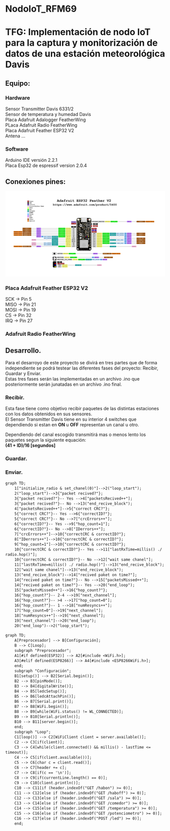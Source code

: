 # NodoIoT_RFM69
# TFG: Implementación de nodo IoT para la captura y monitorización de datos de una estación meteorológica Davis
## Equipo:
### Hardware
Sensor Transmitter Davis 6331/2  
Sensor de temperatura y humedad Davis  
Placa Adafruit Adalogger FeatherWing  
PLaca Adafruit Radio FeatherWing  
Placa Adafruit Feather ESP32 V2  
Antena ...  
### Software  
Arduino IDE versión 2.2.1  
Placa Esp32 de espressif version 2.0.4  
## Conexiones pines:

![Image text](https://github.com/DaniAntolin/NodoIoT_RFM69/blob/V1.0/imagenes/imagenes/adafruit_products_Adafruit_ESP32_Feather_V2_Pinout.png)

### Placa Adafruit Feather ESP32 V2
SCK -> Pin 5  
MISO -> Pin 21  
MOSI -> Pin 19   
CS -> Pin 32  
IRQ -> Pin 27  
### Adafruit Radio FeatherWing

## Desarrollo.
Para el desarroyo de este proyecto se divirá en tres partes que de forma independiente se podrá testear las diferentes fases del proyecto: Recibir, Guardar y Enviar.  
Estas tres fases serán las implementadas en un archivo .ino que posteriormente serán junatadas en un archivo .ino final.  
### Recibir.
Esta fase tiene como objetivo recibir paquetes de las distintas estaciones con los datos obtenidos en sus sensores.  
El Sensor Transmitter Davis tiene en su interior 4 switches que dependiendo si estan en **ON** u **OFF** representan un canal u otro.

Dependiendo del canal escogido transmitirá mas o menos lento los paquetes segun la siguiente equación:  
**(41 + ID)/16 [segundos]**  
### Guardar.
### Enviar.  




```mermaid
graph TD;
    1["initialize_radio & set_chanel(0)"]-->2("loop_start");
    2("loop_start")-->3{"packet recived?"};
    3{"packet recived?"}-- Yes -->4["packetsRecived++"];
    3{"packet recived?"}-- No -->13("end_recive_block");
    4["packetsRecived++"]-->5{"correct CRC?"};
    5{"correct CRC?"}-- Yes -->6{"correctID?"};
    5{"correct CRC?"}-- No -->7["crcErrors++"];
    6{"correctID?"}-- Yes -->9["hop_count=1"];
    6{"correctID?"}-- No -->8["IDerrors++"];
    7["crcErrors++"]-->10{"correctCRC & correctID?"};
    8["IDerrors++"]-->10{"correctCRC & correctID?"};
    9["hop_count=1"]-->10{"correctCRC & correctID?"};
    10{"correctCRC & correctID?"}-- Yes -->11["lastRxTime=millis() ./ radio.hop()"];
    10{"correctCRC & correctID?"}-- No -->12["wait same chanel"];
    11["lastRxTime=millis() ./ radio.hop()"]-->13("end_recive_block");
    12["wait same chanel"]-->13("end_recive_block");
    13("end_recive_block")-->14["recived paket on time?"];
    14{"recived paket on time?"}-- No -->15["packetsMissed++"];
    14{"recived paket on time?"}-- Yes -->20("end_loop");
    15["packetsMissed++"]-->16{"hop_count?"};
    16{"hop_count?"}-- 2-4 -->19["next_channel"];
    16{"hop_count?"}-- >4 -->17["hop_count=0"];
    16{"hop_count?"}-- 1 -->18["numResyncs++"];
    17["hop_count=0"]-->19["next_channel"];
    18["numResyncs++"]-->19["next_channel"];
    19["next_channel"]-->20("end_loop");
    20("end_loop")-->2("loop_start");
```


```mermaid
graph TD;
    A[Preprocesador] --> B[Configuración];
    B --> C[Loop];
    subgraph "Preprocesador";
    A1[#if defined(ESP32)] --> A2[#include <WiFi.h>];
    A3[#elif defined(ESP8266)] --> A4[#include <ESP8266WiFi.h>];
    end;
    subgraph "Configuración";
    B1[setup()] --> B2[Serial.begin()];
    B2 --> B3[pinMode()];
    B3 --> B4[digitalWrite()];
    B4 --> B5[ledcSetup()];
    B5 --> B6[ledcAttachPin()];
    B6 --> B7[Serial.print()];
    B7 --> B8[WiFi.begin()];
    B8 --> B9[while(WiFi.status() != WL_CONNECTED)];
    B9 --> B10[Serial.println()];
    B10 --> B11[server.begin()];
    end;
    subgraph "Loop";
    C1[loop()] --> C2[WiFiClient client = server.available()];
    C2 --> C3[if(client)];
    C3 --> C4[while(client.connected() && millis() - lastTime <= timeout)];
    C4 --> C5[if(client.available())];
    C5 --> C6[char c = client.read()];
    C6 --> C7[header += c];
    C7 --> C8[if(c == '\n')];
    C8 --> C9[if(currentLine.length() == 0)];
    C9 --> C10[client.println()];
    C10 --> C11[if (header.indexOf("GET /habon") >= 0)];
    C11 --> C12[else if (header.indexOf("GET /haboff") >= 0)];
    C12 --> C13[else if (header.indexOf("GET /sala") >= 0)];
    C13 --> C14[else if (header.indexOf("GET /comedor") >= 0)];
    C14 --> C15[else if (header.indexOf("GET /temperatura") >= 0)];
    C15 --> C16[else if (header.indexOf("GET /potenciometro") >= 0)];
    C16 --> C17[else if (header.indexOf("POST /led") >= 0)];
    end;
```

 


